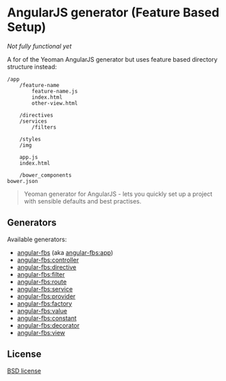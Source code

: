 # AngularJS generator (Feature Based Setup)

*Not fully functional yet*

A for of the Yeoman AngularJS generator but uses feature based directory structure instead:

	/app
	  	/feature-name
	      	feature-name.js
	      	index.html
	      	other-view.html
	    
	    /directives
	    /services
			/filters
	    
	    /styles
	    /img
	    
	    app.js
	    index.html

	    /bower_components
	bower.json

> Yeoman generator for AngularJS - lets you quickly set up a project with sensible defaults and best practises.


## Generators

Available generators:

* [angular-fbs](#app) (aka [angular-fbs:app](#app))
* [angular-fbs:controller](#controller)
* [angular-fbs:directive](#directive)
* [angular-fbs:filter](#filter)
* [angular-fbs:route](#route)
* [angular-fbs:service](#service)
* [angular-fbs:provider](#service)
* [angular-fbs:factory](#service)
* [angular-fbs:value](#service)
* [angular-fbs:constant](#service)
* [angular-fbs:decorator](#decorator)
* [angular-fbs:view](#view)

## License

[BSD license](http://opensource.org/licenses/bsd-license.php)
